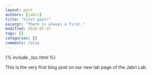 ```yaml
---
layout: post
authors: [jabri]
title: "First post!"
excerpt: "There is always a first."
modified: 2020-05-25
tags: []
categories: []
comments: false
---
```


{% include _toc.html %}

This is the very first blog post on our new lab page of the Jabri Lab.
